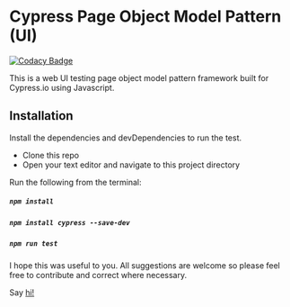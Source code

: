 # Cypress Page Object Model Pattern (UI)
[![Codacy Badge](https://api.codacy.com/project/badge/Grade/82114c3232e84038b6dfbf66cfe01360)](https://www.codacy.com/manual/bidemiajala/cy-ui-framework?utm_source=github.com&amp;utm_medium=referral&amp;utm_content=bidemiajala/cy-ui-framework&amp;utm_campaign=Badge_Grade)

This is a web UI testing page object model pattern framework built for Cypress.io using Javascript.

## Installation
Install the dependencies and devDependencies to run the test.
- Clone this repo
- Open your text editor and navigate to this project directory

Run the following from the terminal:

##### `npm install`
##### `npm install cypress --save-dev`
##### `npm run test`


I hope this was useful to you. All suggestions are welcome so please feel free to contribute and correct where necessary.

Say [hi!](https://bit.ly/2tUZMmD)